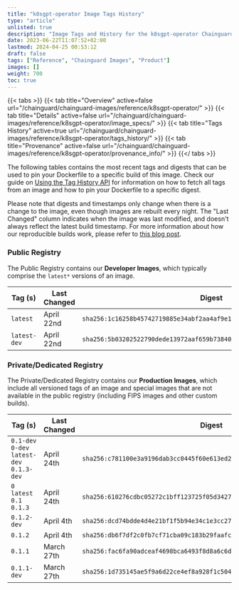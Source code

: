 ```yaml
---
title: "k8sgpt-operator Image Tags History"
type: "article"
unlisted: true
description: "Image Tags and History for the k8sgpt-operator Chainguard Image"
date: 2023-06-22T11:07:52+02:00
lastmod: 2024-04-25 00:53:12
draft: false
tags: ["Reference", "Chainguard Images", "Product"]
images: []
weight: 700
toc: true
---
```


{{< tabs >}}
{{< tab title="Overview" active=false url="/chainguard/chainguard-images/reference/k8sgpt-operator/" >}}
{{< tab title="Details" active=false url="/chainguard/chainguard-images/reference/k8sgpt-operator/image_specs/" >}}
{{< tab title="Tags History" active=true url="/chainguard/chainguard-images/reference/k8sgpt-operator/tags_history/" >}}
{{< tab title="Provenance" active=false url="/chainguard/chainguard-images/reference/k8sgpt-operator/provenance_info/" >}}
{{</ tabs >}}

The following tables contains the most recent tags and digests that can be used to pin your Dockerfile to a specific build of this image. Check our guide on [Using the Tag History API](/chainguard/chainguard-images/using-the-tag-history-api/) for information on how to fetch all tags from an image and how to pin your Dockerfile to a specific digest.

Please note that digests and timestamps only change when there is a change to the image, even though images are rebuilt every night. The "Last Changed" column indicates when the image was last modified, and doesn't always reflect the latest build timestamp. For more information about how our reproducible builds work, please refer to [this blog post](https://www.chainguard.dev/unchained/reproducing-chainguards-reproducible-image-builds).

### Public Registry
The Public Registry contains our **Developer Images**, which typically comprise the `latest*` versions of an image.

| Tag (s)       | Last Changed | Digest                                                                    |
|---------------|--------------|---------------------------------------------------------------------------|
|  `latest`     | April 22nd   | `sha256:1c16258b45742719885e34abf2aa4af9e18450d5803a4af9da5cce892eeb9f9d` |
|  `latest-dev` | April 22nd   | `sha256:5b03202522790dede13972aaf659b73840ee6955d4e34a4736bc2799219fef4d` |


### Private/Dedicated Registry
The Private/Dedicated Registry contains our **Production Images**, which include all versioned tags of an image and special images that are not available in the public registry (including FIPS images and other custom builds).

| Tag (s)                                     | Last Changed | Digest                                                                    |
|---------------------------------------------|--------------|---------------------------------------------------------------------------|
|  `0.1-dev` `0-dev` `latest-dev` `0.1.3-dev` | April 24th   | `sha256:c781100e3a9196dab3cc0445f60e613ed288f3e9071480a2a5147220a76223a9` |
|  `0` `latest` `0.1` `0.1.3`                 | April 24th   | `sha256:610276cdbc05272c1bff123725f05d3427999ae7350041bedd1803e5e4ec4f11` |
|  `0.1.2-dev`                                | April 4th    | `sha256:dcd74bdde4d4e21bf1f5b94e34c1e3cc27736ffc89dfaf2e6d7b5ea7c1abeed3` |
|  `0.1.2`                                    | April 4th    | `sha256:db6f7df2c0fb7cf71cba09c183b29faafc047f7112f70384cd43cb4ee78b6254` |
|  `0.1.1`                                    | March 27th   | `sha256:fac6fa90adceaf4698bca6493f8d8a6c6d85a754d733145621af312172407f7a` |
|  `0.1.1-dev`                                | March 27th   | `sha256:1d735145ae5f9a6d22ce4ef8a928f1c50408d8727d3b7fc63d15050c16d943e3` |

